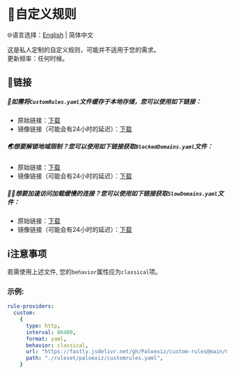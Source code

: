 # 📜自定义规则  
🌐语言选择：[English](README.md)  | 简体中文  
  
这是私人定制的自定义规则，可能并不适用于您的需求。  
更新频率：任何时候。  
## 🔗链接  
##### 📜如需将`CustomRules.yaml`文件缓存于本地存储，您可以使用如下链接：  
- 原始链接：[下载](https://raw.githubusercontent.com/Paloexiz/custom-rules/main/Clash/CustomRules.yaml)  
- 镜像链接（可能会有24小时的延迟）：[下载](https://fastly.jsdelivr.net/gh/Paloexiz/custom-rules@main/Clash/CustomRules.yaml)  
##### 🌏想要解锁地域限制？您可以使用如下链接获取`BlockedDomains.yaml`文件：  
- 原始链接：[下载](https://raw.githubusercontent.com/Paloexiz/custom-rules/main/Common/Unlock/Clash/BlockedDomains.yaml)  
- 镜像链接（可能会有24小时的延迟）：[下载](https://fastly.jsdelivr.net/gh/Paloexiz/custom-rules@main/Common/Unlock/Clash/BlockedDomains.yaml)  
##### ⛓️‍💥想要加速访问加载缓慢的连接？您可以使用如下链接获取`SlowDomains.yaml`文件：  
- 原始链接：[下载](https://raw.githubusercontent.com/Paloexiz/custom-rules/main/Common/Boost/Clash/SlowDomains.yaml)  
- 镜像链接（可能会有24小时的延迟）：[下载](https://fastly.jsdelivr.net/gh/Paloexiz/custom-rules@main/Common/Boost/Clash/SlowDomains.yaml)  
## ℹ️注意事项  
若需使用上述文件, 您的`behavior`属性应为`classical`项。  
### 示例:  
```yaml
rule-providers:
  custom:
    {
      type: http,
      interval: 86400,
      format: yaml,
      behavior: classical,
      url: "https://fastly.jsdelivr.net/gh/Paloexiz/custom-rules@main/Clash/CustomRules.yaml",
      path: "./ruleset/paloexiz/customrules.yaml",
    }
```
